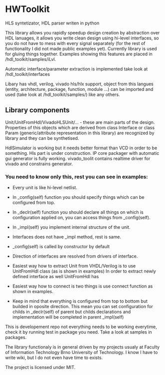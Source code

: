 # HWToolkit
HLS syntetizator, HDL parser writen in python

This library allows you rapidly speedup design creation by abstraction over HDL lanuages, 
it allows you write clean design using hi-level interfaces, 
so you do not have to mess with every signal separately (for the rest of functionality I did not made public examples yet).
Currently library is used for gluing things together. Examples showing this features are placed in /hdl_toolkit/samples/iLvl.

Automatic interface/parameter extraction is implemented take look at /hdl_toolkit/interfaces

Libary has vhdl, verilog, vivado hls/hlx support, object from this langues (entity, architecture, package, function, module ...) 
can be imported and used (take look at  /hdl_toolkit/samples/) like any others. 

## Library components

Unit/UnitFromHdl/VivadoHLSUnit/... - these are main parts of the design. Properties of this objects which are derived from class Interface
or class Param (generic/attribute representation in this library) are recognized by library and they can be synthetised.

HdlSimulator is working but it needs better format than VCD in order to be something.
Hls part is under construction.
IP core packager with automatic gui generator is fully working.
vivado_toolit contains realtime driver for vivado and constrains generator.

### You need to know only this, rest you can see in examples:
* Every unit is like hi-level netlist.

* In _config(self) function you should specify things which can be configured from top.

* In _declr(self)  function you should declare all things on which is configuration applied on,
you can access things from _config(self).

* In _impl(self) you implement internal structure of the unit.

* Interfaces does not have _impl method, rest is same.

* _config(self) is called by constructor by default

* Direction of interfaces are resolved from drivers of interface.

* Easiest way how to extract Unit from VHDL/Verilog is to use UnitFromHdl class (as is shown in examples)
 In order to extract newly defined interface as well UnitFromHdl has 

* Easiest way how to connect is two things is use connect function as shown in examples. 

* Keep in mind that everything is configured from top to bottom but builded in oposite direction.
  This mean you can set configuration for childs in _declr(self) of parent but childs declarations
  and implementation will be completed in parent _impl(self)


This is developement repo not everything needs to be working everytime, check it by running test in package you need. 
Take a look at samples in packages.

The library functionaly is in general driven by my projects usualy at Faculty of Information Technology 
Brno University of Technology.
I know I have to write wiki, but I do not even have time to exists.

The project is licensed under MIT.
